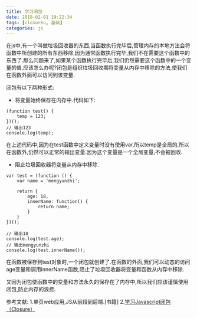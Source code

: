 ```yaml
---
title: 学习闭包
date: 2018-02-01 19:22:34
tags: [closureu, 基础]
categories: js
---
```


在js中,有一个叫做垃圾回收器的东西,当函数执行完毕后,管理内存的本地方法会将函数中所创建的所有东西移除,因为通常函数执行完毕,我们不在需要这个函数中的东西了.那么问题来了,如果某个函数执行完毕后,我们仍然需要这个函数中的一个变量的值,应该怎么办呢?闭包是组织垃圾回收期将变量从内存中移除的方法,使我们在函数外面可以访问到该变量.

<!--more-->
闭包有以下两种形式:
+ 将变量始终保存在内存中.代码如下:
```
(function test() {
	temp = 123;
})();
// 输出123
console.log(temp);
```
在上述代码中,因为在test函数中定义变量时没有使用var,所以temp是全局的,所以在函数外,仍然可以正常的输出变量.因为这个变量是一个全局变量,不会被回收.
+  阻止垃圾回收器将变量从内存中移除.
```
var test = (function () {
	var name = 'mengyunzhi';

	return {
		age: 18,
		innerName: function() {
			return name;
		}
	}
})();

// 输出18
console.log(test.age);
// 输出mengyunzhi
console.log(test.innerName());
```
在函数被保存到test对象时,一个闭包就创建了.在函数的外面,我们可以动态的访问age变量和调用innerName函数,阻止了垃圾回收器将变量和函数从内存中移除.

又因为闭包使函数中的变量和方法永久的保存在了内存中,所以我们应该谨慎使用闭包,防止内存的浪费.

参考文献:
1.单页web应用,JS从前段到后端.[书籍]
2.[学习Javascript闭包（Closure）](http://www.ruanyifeng.com/blog/2009/08/learning_javascript_closures.html) 